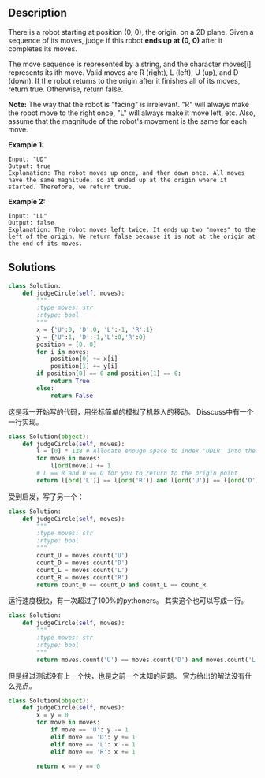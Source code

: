 ## Description
There is a robot starting at position (0, 0), the origin, on a 2D plane. Given a sequence of its moves, judge if this robot **ends up at (0, 0)** after it completes its moves.

The move sequence is represented by a string, and the character moves[i] represents its ith move. Valid moves are R (right), L (left), U (up), and D (down). If the robot returns to the origin after it finishes all of its moves, return true. Otherwise, return false.

**Note:** The way that the robot is "facing" is irrelevant. "R" will always make the robot move to the right once, "L" will always make it move left, etc. Also, assume that the magnitude of the robot's movement is the same for each move.

**Example 1:**

```
Input: "UD"
Output: true 
Explanation: The robot moves up once, and then down once. All moves have the same magnitude, so it ended up at the origin where it started. Therefore, we return true.
```

**Example 2:**
```
Input: "LL"
Output: false
Explanation: The robot moves left twice. It ends up two "moves" to the left of the origin. We return false because it is not at the origin at the end of its moves.
```

## Solutions

```python
class Solution:
    def judgeCircle(self, moves):
        """
        :type moves: str
        :rtype: bool
        """
        x = {'U':0, 'D':0, 'L':-1, 'R':1}
        y = {'U':1, 'D':-1,'L':0,'R':0}
        position = [0, 0]
        for i in moves:
            position[0] += x[i]
            position[1] += y[i]
        if position[0] == 0 and position[1] == 0:
            return True
        else:
            return False
```

这是我一开始写的代码，用坐标简单的模拟了机器人的移动。
Disscuss中有一个一行实现。

```python
class Solution(object):
    def judgeCircle(self, moves):
        l = [0] * 128 # Allocate enough space to index 'UDLR' into the array. Could also be an array of size 4 and then index appropriately in the for loop below.
        for move in moves:
            l[ord(move)] += 1
		# L == R and U == D for you to return to the origin point
        return l[ord('L')] == l[ord('R')] and l[ord('U')] == l[ord('D')]
```

受到启发，写了另一个：

```python
class Solution:
    def judgeCircle(self, moves):
        """
        :type moves: str
        :rtype: bool
        """
        count_U = moves.count('U')
        count_D = moves.count('D')
        count_L = moves.count('L')
        count_R = moves.count('R')
        return count_U == count_D and count_L == count_R
```

运行速度极快，有一次超过了100%的pythoners。
其实这个也可以写成一行。

```python
class Solution:
    def judgeCircle(self, moves):
        """
        :type moves: str
        :rtype: bool
        """
        return moves.count('U') == moves.count('D') and moves.count('L') == moves.count('R')
```

但是经过测试没有上一个快，也是之前一个未知的问题。
官方给出的解法没有什么亮点。

```python
class Solution(object):
    def judgeCircle(self, moves):
        x = y = 0
        for move in moves:
            if move == 'U': y -= 1
            elif move == 'D': y += 1
            elif move == 'L': x -= 1
            elif move == 'R': x += 1

        return x == y == 0
```